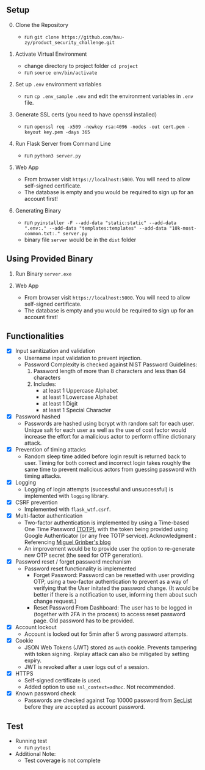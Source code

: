 ## Setup
0. Clone the Repository
    - run `git clone https://github.com/hau-zy/product_security_challenge.git`

1. Activate Virtual Environment
    - change directory to project folder `cd project`
    - run `source env/bin/activate`

2. Set up `.env` environment variables
    - run `cp .env_sample .env` and edit the environment variables in `.env` file.

3. Generate SSL certs (you need to have openssl installed)
    - run `openssl req -x509 -newkey rsa:4096 -nodes -out cert.pem -keyout key.pem -days 365`

4. Run Flask Server from Command Line
    - run `python3 server.py`

5. Web App
    - From browser visit `https://localhost:5000`. You will need to allow self-signed certificate.
    - The database is empty and you would be required to sign up for an account first!

6. Generating Binary
    - run `pyinstaller -F --add-data "static:static" --add-data ".env:." --add-data "templates:templates" --add-data "10k-most-common.txt:." server.py`
    - binary file `server` would be in the `dist` folder

## Using Provided Binary
1. Run Binary `server.exe`

2. Web App
    - From browser visit `https://localhost:5000`. You will need to allow self-signed certificate.
    - The database is empty and you would be required to sign up for an account first!

## Functionalities
- [x] Input sanitization and validation
    - Username input validation to prevent injection.
    - Password Complexity is checked against NIST Password Guidelines:
        1. Password length of more than 8 characters and less than 64 characters
        2. Includes:
            - at least 1 Uppercase Alphabet
            - at least 1 Lowercase Alphabet
            - at least 1 Digit
            - at least 1 Special Character
- [x] Password hashed
    - Passwords are hashed using bcrypt with random salt for each user. Unique salt for each user as well as the use of cost factor would increase the effort for a malicious actor to perform offline dictionary attack.
- [X] Prevention of timing attacks
    - Random sleep time added before login result is returned back to user. Timing for both correct and incorrect login takes roughly the same time to prevent malicious actors from guessing password with timing attacks.
- [X] Logging
    - Logging of login attempts (successful and unsuccessful) is implemented with `logging` library.
- [x] CSRF prevention
    - Implemented with `flask_wtf.csrf`. 
- [X] Multi-factor authentication
    - Two-factor authentication is implemented by using a Time-based One Time Password [(TOTP)](https://en.wikipedia.org/wiki/Time-based_One-Time_Password), with the token being provided using Google Authenticator (or any free TOTP service). Acknowledgment : Referencing [Miguel Grinber's blog](https://blog.miguelgrinberg.com/post/two-factor-authentication-with-flask)
    - An improvement would be to provide user the option to re-generate new OTP secret (the seed for OTP generation).
- [X] Password reset / forget password mechanism
    - Password reset functionality is implemented 
        - Forget Password: Password can be resetted with user providing OTP, using a two-factor authentication to prevent as a way of verifying that the User initated the password change. (It would be better if there is a notification to user, informing them about such change request.)
        - Reset Password From Dashboard: The user has to be logged in (together with 2FA in the process) to access reset password page. Old password has to be provided.
- [X] Account lockout
    - Account is locked out for 5min after 5 wrong password attempts.
- [X] Cookie
    - JSON Web Tokens (JWT) stored as `auth` cookie. Prevents tampering with token signing. Replay attack can also be mitigated by setting expiry.
    - JWT is revoked after a user logs out of a session.
- [x] HTTPS
    - Self-signed certificate is used. 
    - Added option to use `ssl_context=adhoc`. Not recommended.
- [x] Known password check
    - Passwords are checked against Top 10000 password from [SecList](https://github.com/danielmiessler/SecLists/blob/master/Passwords/Common-Credentials/10k-most-common.txt) before they are accepted as account password.

## Test
- Running test
    - run `pytest`
- Additional Note:
    - Test coverage is not complete
